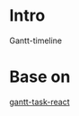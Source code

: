 # Intro
Gantt-timeline

# Base on 
[gantt-task-react](https://github.com/MaTeMaTuK/gantt-task-react)

